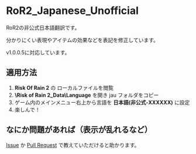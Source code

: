 # RoR2_Japanese_Unofficial
RoR2の非公式日本語翻訳です。

分かりにくい表現やアイテムの効果などを表記を修正しています。

v1.0.0.5に対応しています。

## 適用方法

1. **Risk Of Rain 2** の ローカルファイルを閲覧
1. **\Risk of Rain 2_Data\Language** を開き jau フォルダをコピー
1. ゲーム内のメインメニュー右上から言語を **日本語(非公式-XXXXXX)** に設定
1. 楽しんで！

## なにか問題があれば（表示が乱れるなど）

[Issue](https://github.com/emtkmkk/RoR2_Japanese_Unofficial/issues) か [Pull Request](https://github.com/emtkmkk/RoR2_Japanese_Unofficial/pulls) で教えていただけると助かります。
